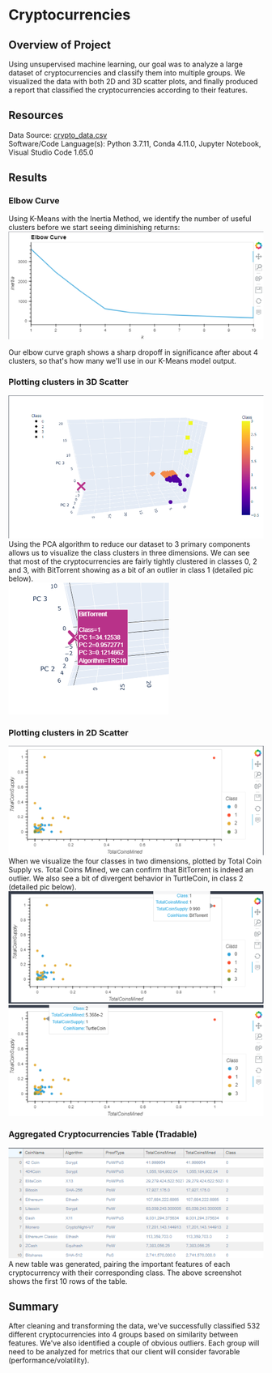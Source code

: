 # Cryptocurrencies

## Overview of Project

Using unsupervised machine learning, our goal was to analyze a large dataset of cryptocurrencies and classify them into multiple groups.  We visualized the data with both 2D and 3D scatter plots, and finally produced a report that classified the cryptocurrencies according to their features.

## Resources

Data Source: [crypto_data.csv](https://github.com/ZeroDarkHardy/Cryptocurrencies/blob/main/resources/crypto_data.csv)<br/>
Software/Code Language(s): Python 3.7.11, Conda 4.11.0, Jupyter Notebook, Visual Studio Code 1.65.0

## Results

### Elbow Curve<br/>
Using K-Means with the Inertia Method, we identify the number of useful clusters before we start seeing diminishing returns:<br/>
![elbow_curve.png](https://github.com/ZeroDarkHardy/Cryptocurrencies/blob/main/images/elbow_curve.png)

Our elbow curve graph shows a sharp dropoff in significance after about 4 clusters, so that's how many we'll use in our K-Means model output.<br/>

### Plotting clusters in 3D Scatter<br/>
![scatter_3d.png](https://github.com/ZeroDarkHardy/Cryptocurrencies/blob/main/images/scatter_3d.png)<br/>
Using the PCA algorithm to reduce our dataset to 3 primary components allows us to visualize the class clusters in three dimensions. We can see that most of the cryptocurrencies are fairly tightly clustered in classes 0, 2 and 3, with BitTorrent showing as a bit of an outlier in class 1 (detailed pic below).<br/>
![outlier.png](https://github.com/ZeroDarkHardy/Cryptocurrencies/blob/main/images/outlier.png)

### Plotting clusters in 2D Scatter<br/>
![scatter_2d.png](https://github.com/ZeroDarkHardy/Cryptocurrencies/blob/main/images/scatter_2d.png)<br/>
When we visualize the four classes in two dimensions, plotted by Total Coin Supply vs. Total Coins Mined, we can confirm that BitTorrent is indeed an outlier.  We also see a bit of divergent behavior in TurtleCoin, in class 2 (detailed pic below).<br/>
![bittorrent_2d.png](https://github.com/ZeroDarkHardy/Cryptocurrencies/blob/main/images/bittorrent_2d.png)<br/>
![turtlecoin_2d.png](https://github.com/ZeroDarkHardy/Cryptocurrencies/blob/main/images/turtlecoing_2d.png)<br/>

### Aggregated Cryptocurrencies Table (Tradable)<br/>
![crypto_table.png](https://github.com/ZeroDarkHardy/Cryptocurrencies/blob/main/images/crypto_table.png)<br/>
A new table was generated, pairing the important features of each cryptocurrency with their corresponding class. The above screenshot shows the first 10 rows of the table.

## Summary

After cleaning and transforming the data, we've successfully classified 532 different cryptocurrencies into 4 groups based on similarity between features.  We've also identified a couple of obvious outliers.  Each group will need to be analyzed for metrics that our client will consider favorable (performance/volatility).